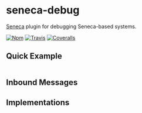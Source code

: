 # seneca-debug
[Seneca](senecajs.org) plugin for debugging Seneca-based systems.

[![Npm][BadgeNpm]][Npm]
[![Travis][BadgeTravis]][Travis]
[![Coveralls][BadgeCoveralls]][Coveralls]



## Quick Example

```
```


## Inbound Messages



## Implementations



[BadgeCoveralls]: https://coveralls.io/repos/voxgig/seneca-debug/badge.svg?branch=master&service=github
[BadgeNpm]: https://badge.fury.io/js/seneca-debug.svg
[BadgeTravis]: https://travis-ci.org/voxgig/seneca-debug.svg?branch=master
[Coveralls]: https://coveralls.io/github/voxgig/seneca-debug?branch=master
[Npm]: https://www.npmjs.com/package/seneca-debug
[Travis]: https://travis-ci.org/voxgig/seneca-debug?branch=master
